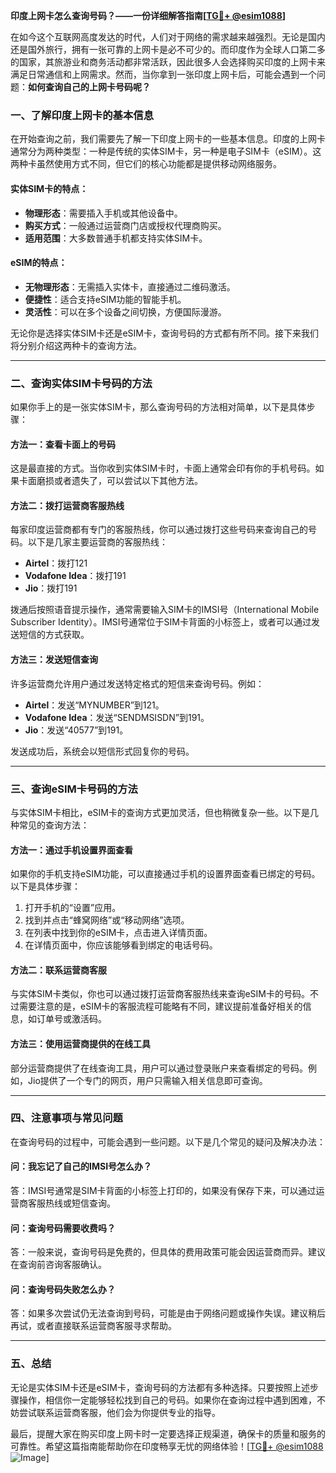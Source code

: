**印度上网卡怎么查询号码？——一份详细解答指南[[TG💪+ @esim1088](https://t.me/s/esim1088)]**

在如今这个互联网高度发达的时代，人们对于网络的需求越来越强烈。无论是国内还是国外旅行，拥有一张可靠的上网卡是必不可少的。而印度作为全球人口第二多的国家，其旅游业和商务活动都非常活跃，因此很多人会选择购买印度的上网卡来满足日常通信和上网需求。然而，当你拿到一张印度上网卡后，可能会遇到一个问题：**如何查询自己的上网卡号码呢？**

### 一、了解印度上网卡的基本信息

在开始查询之前，我们需要先了解一下印度上网卡的一些基本信息。印度的上网卡通常分为两种类型：一种是传统的实体SIM卡，另一种是电子SIM卡（eSIM）。这两种卡虽然使用方式不同，但它们的核心功能都是提供移动网络服务。

#### 实体SIM卡的特点：
- **物理形态**：需要插入手机或其他设备中。
- **购买方式**：一般通过运营商门店或授权代理商购买。
- **适用范围**：大多数普通手机都支持实体SIM卡。

#### eSIM的特点：
- **无物理形态**：无需插入实体卡，直接通过二维码激活。
- **便捷性**：适合支持eSIM功能的智能手机。
- **灵活性**：可以在多个设备之间切换，方便国际漫游。

无论你是选择实体SIM卡还是eSIM卡，查询号码的方式都有所不同。接下来我们将分别介绍这两种卡的查询方法。

---

### 二、查询实体SIM卡号码的方法

如果你手上的是一张实体SIM卡，那么查询号码的方法相对简单，以下是具体步骤：

#### 方法一：查看卡面上的号码
这是最直接的方式。当你收到实体SIM卡时，卡面上通常会印有你的手机号码。如果卡面磨损或者遗失了，可以尝试以下其他方法。

#### 方法二：拨打运营商客服热线
每家印度运营商都有专门的客服热线，你可以通过拨打这些号码来查询自己的号码。以下是几家主要运营商的客服热线：

- **Airtel**：拨打121
- **Vodafone Idea**：拨打191
- **Jio**：拨打191

拨通后按照语音提示操作，通常需要输入SIM卡的IMSI号（International Mobile Subscriber Identity）。IMSI号通常位于SIM卡背面的小标签上，或者可以通过发送短信的方式获取。

#### 方法三：发送短信查询
许多运营商允许用户通过发送特定格式的短信来查询号码。例如：

- **Airtel**：发送“MYNUMBER”到121。
- **Vodafone Idea**：发送“SENDMSISDN”到191。
- **Jio**：发送“40577”到191。

发送成功后，系统会以短信形式回复你的号码。

---

### 三、查询eSIM卡号码的方法

与实体SIM卡相比，eSIM卡的查询方式更加灵活，但也稍微复杂一些。以下是几种常见的查询方法：

#### 方法一：通过手机设置界面查看
如果你的手机支持eSIM功能，可以直接通过手机的设置界面查看已绑定的号码。以下是具体步骤：

1. 打开手机的“设置”应用。
2. 找到并点击“蜂窝网络”或“移动网络”选项。
3. 在列表中找到你的eSIM卡，点击进入详情页面。
4. 在详情页面中，你应该能够看到绑定的电话号码。

#### 方法二：联系运营商客服
与实体SIM卡类似，你也可以通过拨打运营商客服热线来查询eSIM卡的号码。不过需要注意的是，eSIM卡的客服流程可能略有不同，建议提前准备好相关的信息，如订单号或激活码。

#### 方法三：使用运营商提供的在线工具
部分运营商提供了在线查询工具，用户可以通过登录账户来查看绑定的号码。例如，Jio提供了一个专门的网页，用户只需输入相关信息即可查询。

---

### 四、注意事项与常见问题

在查询号码的过程中，可能会遇到一些问题。以下是几个常见的疑问及解决办法：

#### 问：我忘记了自己的IMSI号怎么办？
答：IMSI号通常是SIM卡背面的小标签上打印的，如果没有保存下来，可以通过运营商客服热线或短信查询。

#### 问：查询号码需要收费吗？
答：一般来说，查询号码是免费的，但具体的费用政策可能会因运营商而异。建议在查询前咨询客服确认。

#### 问：查询号码失败怎么办？
答：如果多次尝试仍无法查询到号码，可能是由于网络问题或操作失误。建议稍后再试，或者直接联系运营商客服寻求帮助。

---

### 五、总结

无论是实体SIM卡还是eSIM卡，查询号码的方法都有多种选择。只要按照上述步骤操作，相信你一定能够轻松找到自己的号码。如果你在查询过程中遇到困难，不妨尝试联系运营商客服，他们会为你提供专业的指导。

最后，提醒大家在购买印度上网卡时一定要选择正规渠道，确保卡的质量和服务的可靠性。希望这篇指南能帮助你在印度畅享无忧的网络体验！[[TG💪+ @esim1088](https://t.me/s/esim1088) ![Image](https://i.postimg.cc/4NQfJmqS/Snipaste-2025-05-13-00-14-12.png)]